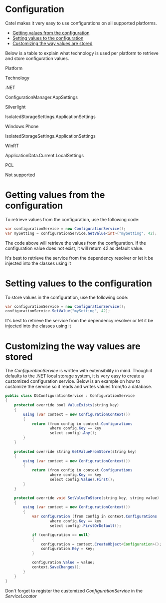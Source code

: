 # Configuration

Catel makes it very easy to use configurations on all supported platforms. 

-   [Getting values from the configuration](#Configuration-Gettingvaluesfromtheconfiguration)
-   [Setting values to the configuration](#Configuration-Settingvaluestotheconfiguration)
-   [Customizing the way values are stored](#Configuration-Customizingthewayvaluesarestored)

Below is a table to explain what technology is used per platform to retrieve and store configuration values.

Platform

Technology

.NET

ConfigurationManager.AppSettings

Silverlight

IsolatedStorageSettings.ApplicationSettings

Windows Phone

IsolatedStorageSettings.ApplicationSettings

WinRT

ApplicationData.Current.LocalSettings

PCL

Not supported

# Getting values from the configuration

To retrieve values from the configuration, use the following code:

``` {.java data-syntaxhighlighter-params="brush: java; gutter: false; theme: Confluence" data-theme="Confluence" style="brush: java; gutter: false; theme: Confluence"}
var configurationService = new ConfigurationService();
var mySetting = configurationService.GetValue<int>("mySetting", 42);
```

The code above will retrieve the values from the configuration. If the configuration value does not exist, it will return *42* as default value.

It's best to retrieve the service from the dependency resolver or let it be injected into the classes using it

# Setting values to the configuration

To store values in the configuration, use the following code:

``` {.java data-syntaxhighlighter-params="brush: java; gutter: false; theme: Confluence" data-theme="Confluence" style="brush: java; gutter: false; theme: Confluence"}
var configurationService = new ConfigurationService();
configurationService.SetValue("mySetting", 42);
```

It's best to retrieve the service from the dependency resolver or let it be injected into the classes using it

# Customizing the way values are stored

The *ConfigurationService* is written with extensibility in mind. Though it defaults to the .NET local storage system, it is very easy to create a customized configuration service. Below is an example on how to customize the service so it reads and writes values from/to a database.

``` {.java data-syntaxhighlighter-params="brush: java; gutter: false; theme: Confluence" data-theme="Confluence" style="brush: java; gutter: false; theme: Confluence"}
public class DbConfigurationService : ConfigurationService
{
    protected override bool ValueExists(string key)
    {
        using (var context = new ConfigurationContext())
        {
            return (from config in context.Configurations
                    where config.Key == key
                    select config).Any();
        }
    }
 
    protected override string GetValueFromStore(string key)
    {
        using (var context = new ConfigurationContext())
        {
            return (from config in context.Configurations
                    where config.Key == key
                    select config.Value).First();
        }
    }

    protected override void SetValueToStore(string key, string value)
    {
        using (var context = new ConfigurationContext())
        {
            var configuration (from config in context.Configurations
                    where config.Key == key
                    select config).FirstOrDefault();

            if (configuration == null)
            {
                configuration = context.CreateObject<Configuration>();
                configuration.Key = key;
            }

            configuration.Value = value;
            context.SaveChanges();
        }
    }
}
```

Don't forget to register the customized *ConfigurationService* in the *ServiceLocator*

